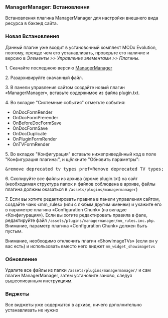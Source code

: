 
<meta http-equiv="Content-Type" content="text/html; charset=utf-8">
<h3>ManagerManager: Встановлення </h3> 
Встановлення плагина ManagerManager для настройки внешнего вида ресурса в бэкэнд сайта.	
<br>
<h3 class="sub-header text-bold"><a id="997"></a>Новая Встановлення</h3><p>Данный плагин уже входит в установочный комплект MODx Evolution, поэтому, прежде чем его устанавливать, проверьте его наличие и версию в <em><span class="text-bold">Элементы &gt;&gt; Управление элементами &gt;&gt; Плагины</span></em>.</p>
<p>1. Скачайте последнюю версию <a href="http://code.divandesign.ru/modx/managermanager" rel="nofollow" target="_blank">ManagerManager</a></p>
<p>2. Разархивируйте скачанный файл.</p>
<p>3. В панели управления сайтом создайте новый плагин «ManagerManager», вставьте содержимое из файла plugin.txt.</p>
<p>4. Во вкладке "Системные события" отметьте события:</p>
<ul>
	<li><span class="text-bold">OnDocFormRender</span></li>
	<li><span class="text-bold">OnDocFormPrerender </span></li>
	<li><span class="text-bold">OnBeforeDocFormSave</span></li>
	<li><span class="text-bold">OnDocFormSave</span></li>
	<li><span class="text-bold">OnDocDuplicate</span></li>
	<li><span class="text-bold">OnPluginFormRender</span></li>
	<li><span class="text-bold">OnTVFormRender</span></li>	
</ul>
<p>5. Во вкладке "Конфигурация" вставьте нижеприведённый код в поле "Конфигурация плагина:", и щёлкните "Обновить параметры":</p>
<pre class="brush: html;">&remove_deprecated_tv_types_pref=Remove deprecated TV types;list;yes,no;yes &config_chunk=Configuration Chunk;text;</pre>
<p>6. Скопируйте все файлы из архива (кроме plugin.txt) на сайт (необходимая структура папок и файлов соблюдена в архиве, файлы плагина должны оказаться в <code>/assets/plugins/managermanager</code>)</p>
<p>7. Если вы хотите редактировать правила в панели управления сайтом, создайте чанк «mm_rules» (или с любым другим именем) и укажите его в параметре плагина «Configuration Chunk» (на вкладке «Конфигурация»). Если вы хотите редактировать правила в фале, редактируйте файл <code>/assets/plugins/managermanager/mm_rules.inc.php</code>. Внимание, параметр плагина «Configuration Chunk» должен быть пустым.</p>
<p class="alert alert-warning">Внимание, необходимо отключить плагин «ShowImageTVs» (если он у вас есть) и использовать вместо него виджет <code>mm_widget_showimagetvs</code></p>
<h3 class="sub-header text-bold"><a id="998"></a>Обновление</h3><p>Удалите все файлы из папки <code>/assets/plugins/managermanager/</code> и сам плагин ManagerManager, затем установите заново, следуя вышеописанным инструкциям.</p>
<h3 class="sub-header text-bold"><a id="999"></a>Виджеты</h3><p>Все виджеты уже содержатся в архиве, ничего дополнительно устанавливать не нужно</p>